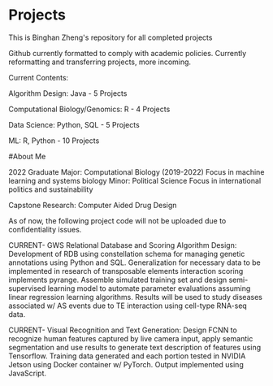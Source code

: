 # Projects
This is Binghan Zheng's repository for all completed projects

Github currently formatted to comply with academic policies. Currently reformatting and transferring projects, more incoming.

Current Contents:

Algorithm Design: Java - 5 Projects

Computational Biology/Genomics: R - 4 Projects

Data Science: Python, SQL - 5 Projects

ML: R, Python - 10 Projects


#About Me

2022 Graduate
Major: Computational Biology (2019-2022)
Focus in machine learning and systems biology
Minor: Political Science
Focus in international politics and sustainability

Capstone Research: Computer Aided Drug Design

As of now, the following project code will not be uploaded due to confidentiality issues.

CURRENT- GWS Relational Database and Scoring Algorithm Design: Development of RDB using constellation schema for managing genetic annotations using Python and SQL. Generalization for necessary data to be implemented in research of transposable elements interaction scoring implements pyrange. Assemble simulated training set and design semi-supervised learning model to automate parameter evaluations assuming linear regression learning algorithms. Results will be used to study diseases associated w/ AS events due to TE interaction using cell-type RNA-seq data.

CURRENT- Visual Recognition and Text Generation: Design FCNN to recognize human features captured by live camera input, apply semantic segmentation and use results to generate text description of features using Tensorflow. Training data generated and each portion tested in NVIDIA Jetson using Docker container w/ PyTorch. Output implemented using JavaScript.
